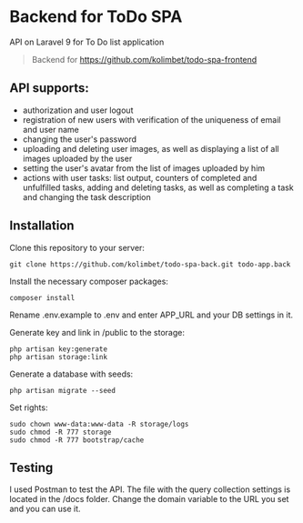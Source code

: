 # Backend for ToDo SPA

API on Laravel 9 for To Do list application

> Backend for https://github.com/kolimbet/todo-spa-frontend

## API supports:

- authorization and user logout
- registration of new users with verification of the uniqueness of email and user name
- changing the user's password
- uploading and deleting user images, as well as displaying a list of all images uploaded by the user
- setting the user's avatar from the list of images uploaded by him
- actions with user tasks: list output, counters of completed and unfulfilled tasks, adding and deleting tasks, as well as completing a task and changing the task description

## Installation

Clone this repository to your server:

```
git clone https://github.com/kolimbet/todo-spa-back.git todo-app.back
```

Install the necessary composer packages:

```
composer install
```

Rename .env.example to .env and enter APP_URL and your DB settings in it.

Generate key and link in /public to the storage:

```
php artisan key:generate
php artisan storage:link
```

Generate a database with seeds:

```
php artisan migrate --seed
```

Set rights:

```
sudo chown www-data:www-data -R storage/logs
sudo chmod -R 777 storage
sudo chmod -R 777 bootstrap/cache
```

## Testing

I used Postman to test the API. The file with the query collection settings is located in the /docs folder. Change the domain variable to the URL you set and you can use it.

